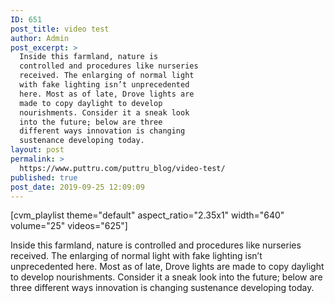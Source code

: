```yaml
---
ID: 651
post_title: video test
author: Admin
post_excerpt: >
  Inside this farmland, nature is
  controlled and procedures like nurseries
  received. The enlarging of normal light
  with fake lighting isn’t unprecedented
  here. Most as of late, Drove lights are
  made to copy daylight to develop
  nourishments. Consider it a sneak look
  into the future; below are three
  different ways innovation is changing
  sustenance developing today.
layout: post
permalink: >
  https://www.puttru.com/puttru_blog/video-test/
published: true
post_date: 2019-09-25 12:09:09
---
```

[cvm_playlist theme="default" aspect_ratio="2.35x1" width="640" volume="25" videos="625"]

Inside this farmland, nature is controlled and procedures like nurseries received. The enlarging of normal light with fake lighting isn’t unprecedented here. Most as of late, Drove lights are made to copy daylight to develop nourishments. Consider it a sneak look into the future; below are three different ways innovation is changing sustenance developing today.